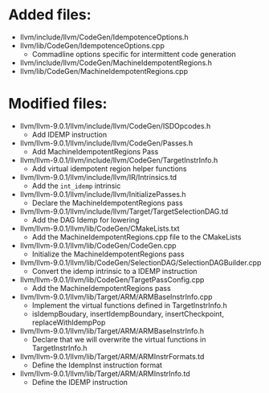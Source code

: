# Added files:
* llvm/include/llvm/CodeGen/IdempotenceOptions.h
* llvm/lib/CodeGen/IdempotenceOptions.cpp
  * Commadline options specific for intermittent code generation
* llvm/include/llvm/CodeGen/MachineIdempotentRegions.h
* llvm/lib/CodeGen/MachineIdempotentRegions.cpp

# Modified files:
* llvm/llvm-9.0.1/llvm/include/llvm/CodeGen/ISDOpcodes.h
  * Add IDEMP instruction
* llvm/llvm-9.0.1/llvm/include/llvm/CodeGen/Passes.h
  * Add MachineIdempotentRegions Pass
* llvm/llvm-9.0.1/llvm/include/llvm/CodeGen/TargetInstrInfo.h
  * Add virtual idempotent region helper functions
* llvm/llvm-9.0.1/llvm/include/llvm/IR/Intrinsics.td
  * Add the `int_idemp` intrinsic
* llvm/llvm-9.0.1/llvm/include/llvm/InitializePasses.h
  * Declare the MachineIdempotentRegions pass
* llvm/llvm-9.0.1/llvm/include/llvm/Target/TargetSelectionDAG.td
  * Add the DAG Idemp for lowering
* llvm/llvm-9.0.1/llvm/lib/CodeGen/CMakeLists.txt
  * Add the MachineIdempotentRegions.cpp file to the CMakeLists
* llvm/llvm-9.0.1/llvm/lib/CodeGen/CodeGen.cpp
  * Initialize the MachineIdempotentRegions pass
* llvm/llvm-9.0.1/llvm/lib/CodeGen/SelectionDAG/SelectionDAGBuilder.cpp
  * Convert the idemp intrinsic to a IDEMP instruction
* llvm/llvm-9.0.1/llvm/lib/CodeGen/TargetPassConfig.cpp
  * Add the MachineIdempotentRegions pass
* llvm/llvm-9.0.1/llvm/lib/Target/ARM/ARMBaseInstrInfo.cpp
  * Implement the virtual functions defined in TargetInstrInfo.h
  * isIdempBoudary, insertIdempBoundary, insertCheckpoint, replaceWithIdempPop
* llvm/llvm-9.0.1/llvm/lib/Target/ARM/ARMBaseInstrInfo.h
  * Declare that we will overwrite the virtual functions in TargetInstrInfo.h
* llvm/llvm-9.0.1/llvm/lib/Target/ARM/ARMInstrFormats.td
  * Define the IdempInst instruction format
* llvm/llvm-9.0.1/llvm/lib/Target/ARM/ARMInstrInfo.td
  * Define the IDEMP instruction
